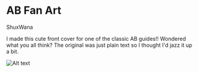 # AB Fan Art
ShuxWana

I made this cute front cover for one of the classic AB guides!! Wondered what you all think? The original was just plain text so I thought I'd jazz it up a bit.

![Alt text](https://i.ibb.co/fnfXjN0/false-wake-cycles.jpg "Siblings of the Eternal Lodestone")
